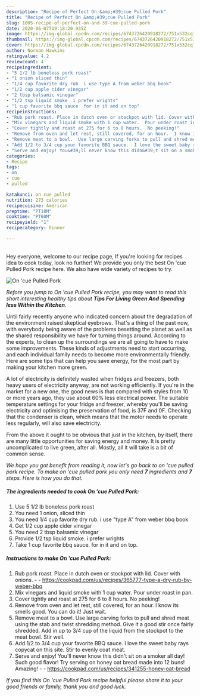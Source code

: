```yaml
---
description: "Recipe of Perfect On &amp;#39;cue Pulled Pork"
title: "Recipe of Perfect On &amp;#39;cue Pulled Pork"
slug: 1005-recipe-of-perfect-on-and-39-cue-pulled-pork
date: 2020-06-07T19:18:20.935Z
image: https://img-global.cpcdn.com/recipes/6743726420918272/751x532cq70/on-cue-pulled-pork-recipe-main-photo.jpg
thumbnail: https://img-global.cpcdn.com/recipes/6743726420918272/751x532cq70/on-cue-pulled-pork-recipe-main-photo.jpg
cover: https://img-global.cpcdn.com/recipes/6743726420918272/751x532cq70/on-cue-pulled-pork-recipe-main-photo.jpg
author: Norman Hawkins
ratingvalue: 4.2
reviewcount: 4
recipeingredient:
- "5 1/2 lb boneless pork roast"
- "1 onion sliced thin"
- "1/4 cup favorite dry rub  i use type A from weber bbq book"
- "1/2 cup apple cider vinegar"
- "2 tbsp balsamic vinegar"
- "1/2 tsp liquid smoke  i prefer wrights"
- "1 cup favorite bbq sauce  for in it and on top"
recipeinstructions:
- "Rub pork roast. Place in dutch oven or stockpot with lid. Cover with onions.  https://cookpad.com/us/recipes/365777-type-a-dry-rub-by-weber-bbq"
- "Mix vinegars and liquid smoke with 1 cup water.  Pour under roast in pan."
- "Cover tightly and roast at 275 for 6 to 8 hours.  No peeking!"
- "Remove from oven and let rest, still covered, for an hour.  I know its smells good.  You can do it!  Just wait."
- "Remove meat to a bowl.  Use large carving forks to pull and shred meat using the stab and twist shredding method.  Give it a good stir once fairly shredded.   Add in up to 3/4 cup of the liquid from the stockpot to the meat bowl.  Stir well."
- "Add 1/2 to 3/4 cup your favorite BBQ sauce.  I love the sweet baby rays copycat on this site.    Stir to evenly coat meat."
- "Serve and enjoy! You&#39;ll never know this didn&#39;t sit on a smoker all day! Such good flavor! Try serving on honey oat bread made into 12 buns! Amazing!  https://cookpad.com/us/recipes/341255-honey-oat-bread"
categories:
- Recipe
tags:
- on
- cue
- pulled

katakunci: on cue pulled 
nutrition: 273 calories
recipecuisine: American
preptime: "PT18M"
cooktime: "PT60M"
recipeyield: "1"
recipecategory: Dinner

---
```

<br>
Hey everyone, welcome to our recipe page, If you're looking for recipes idea to cook today, look no further! We provide you only the best On &#39;cue Pulled Pork recipe here. We also have wide variety of recipes to try.
<br>


![On &#39;cue Pulled Pork](https://img-global.cpcdn.com/recipes/6743726420918272/751x532cq70/on-cue-pulled-pork-recipe-main-photo.jpg)

<i>Before you jump to On &#39;cue Pulled Pork recipe, you may want to read this short interesting healthy tips about 
<strong>Tips For Living Green And Spending less Within the Kitchen</strong>.</i>
</br>

Until fairly recently anyone who indicated concern about the degradation of the environment raised skeptical eyebrows. That's a thing of the past now, with everybody being aware of the problems besetting the planet as well as the shared responsibility we have for turning things around. According to the experts, to clean up the surroundings we are all going to have to make some improvements. These kinds of adjustments need to start occurring, and each individual family needs to become more environmentally friendly. Here are some tips that can help you save energy, for the most part by making your kitchen more green.

A lot of electricity is definitely wasted when fridges and freezers, both heavy users of electricity anyway, are not working efficiently. If you're in the market for a new one, the good news is that compared with styles from 10 or more years ago, they use about 60% less electrical power. The suitable temperature settings for your fridge and freezer, whereby you'll be saving electricity and optimising the preservation of food, is 37F and 0F. Checking that the condenser is clean, which means that the motor needs to operate less regularly, will also save electricity.

From the above it ought to be obvious that just in the kitchen, by itself, there are many little opportunities for saving energy and money. It is pretty uncomplicated to live green, after all. Mostly, all it will take is a bit of common sense.


<i>We hope you got benefit from reading it, now let's go back to on &#39;cue pulled pork recipe. To make on &#39;cue pulled pork you only need <strong>7</strong> ingredients and <strong>7</strong> steps. Here is how you do that.
</i>

##### The ingredients needed to cook On &#39;cue Pulled Pork:

1. Use 5 1/2 lb boneless pork roast
1. You need 1 onion, sliced thin
1. You need 1/4 cup favorite dry rub.  i use &#34;type A&#34; from weber bbq book
1. Get 1/2 cup apple cider vinegar
1. You need 2 tbsp balsamic vinegar
1. Provide 1/2 tsp liquid smoke.  i prefer wrights
1. Take 1 cup favorite bbq sauce.  for in it and on top.


##### Instructions to make On &#39;cue Pulled Pork:

1. Rub pork roast. Place in dutch oven or stockpot with lid. Cover with onions. -  - https://cookpad.com/us/recipes/365777-type-a-dry-rub-by-weber-bbq
1. Mix vinegars and liquid smoke with 1 cup water.  Pour under roast in pan.
1. Cover tightly and roast at 275 for 6 to 8 hours.  No peeking!
1. Remove from oven and let rest, still covered, for an hour.  I know its smells good.  You can do it!  Just wait.
1. Remove meat to a bowl.  Use large carving forks to pull and shred meat using the stab and twist shredding method.  Give it a good stir once fairly shredded.   Add in up to 3/4 cup of the liquid from the stockpot to the meat bowl.  Stir well.
1. Add 1/2 to 3/4 cup your favorite BBQ sauce.  I love the sweet baby rays copycat on this site.    Stir to evenly coat meat.
1. Serve and enjoy! You&#39;ll never know this didn&#39;t sit on a smoker all day! Such good flavor! Try serving on honey oat bread made into 12 buns! Amazing! -  - https://cookpad.com/us/recipes/341255-honey-oat-bread


<i>If you find this On &#39;cue Pulled Pork recipe helpful please share it to your good friends or family, thank you and good luck.</i>
